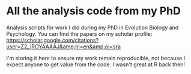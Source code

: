 # All the analysis code from my PhD 
Analysis scripts for work I did during my PhD in Evolution Biology and Psychology. You can find the papers on my scholar profile: https://scholar.google.com/citations?user=Z2_jROYAAAAJ&amp;hl=en&amp;oi=sra

I'm storing it here to ensure my work remain reproducible, not because I expect anyone to get value from the code. I wasn't great at R back then!
